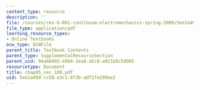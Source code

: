 ```yaml
---
content_type: resource
description: ''
file: /courses/res-6-001-continuum-electromechanics-spring-2009/5ee1a49dcc58e3c18f3badf1fe299ae2_chap05_sec_100.pdf
file_type: application/pdf
learning_resource_types:
- Online Textbooks
ocw_type: OCWFile
parent_title: Textbook Contents
parent_type: SupplementalResourceSection
parent_uid: 94a6b993-49b0-3ea8-a5c0-a911b9c5d985
resourcetype: Document
title: chap05_sec_100.pdf
uid: 5ee1a49d-cc58-e3c1-8f3b-adf1fe299ae2
---
```

